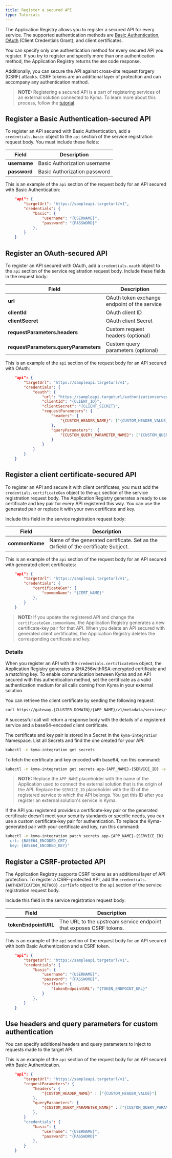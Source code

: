 ```yaml
---
title: Register a secured API
type: Tutorials
---
```


The Application Registry allows you to register a secured API for every service. The supported authentication methods are [Basic Authentication](https://tools.ietf.org/html/rfc7617), [OAuth](https://tools.ietf.org/html/rfc6750) (Client Credentials Grant), and client certificates.

You can specify only one authentication method for every secured API you register. If you try to register and specify more than one authentication method, the Application Registry returns the `400` code response.

Additionally, you can secure the API against cross-site request forgery (CSRF) attacks. CSRF tokens are an additional layer of protection and can accompany any authentication method.  

>**NOTE:** Registering a secured API is a part of registering services of an external solution connected to Kyma. To learn more about this process, follow the [tutorial](#tutorials-register-a-service).

## Register a Basic Authentication-secured API

To register an API secured with Basic Authentication, add a `credentials.basic` object to the `api` section of the service registration request body. You must include these fields:

| Field   |  Description |
|----------|------|
| **username** | Basic Authorization username |
| **password** | Basic Authorization password |

This is an example of the `api` section of the request body for an API secured with Basic Authentication:

```json
    "api": {
        "targetUrl": "https://sampleapi.targeturl/v1",
        "credentials": {
            "basic": {
                "username": "{USERNAME}",
                "password": "{PASSWORD}"
            },
        }  
    }
```

## Register an OAuth-secured API

To register an API secured with OAuth, add a `credentials.oauth` object to the `api` section of the service registration request body. Include these fields in the request body:

| Field   |  Description |
|----------|------|
| **url** |  OAuth token exchange endpoint of the service |
| **clientId** | OAuth client ID |
| **clientSecret** | OAuth client Secret |    
| **requestParameters.headers** | Custom request headers (optional)|   
| **requestParameters.queryParameters** | Custom query parameters (optional)|    

This is an example of the `api` section of the request body for an API secured with OAuth:

```json
    "api": {
        "targetUrl": "https://sampleapi.targeturl/v1",
        "credentials": {
            "oauth": {
                "url": "https://sampleapi.targeturl/authorizationserver/oauth/token",
                "clientId": "{CLIENT_ID}",
                "clientSecret": "{CLIENT_SECRET}",
                "requestParameters": {
                    "headers": {
                        "{CUSTOM_HEADER_NAME}": ["{CUSTOM_HEADER_VALUE}"]
                    },
                    "queryParameters":  {
                        "{CUSTOM_QUERY_PARAMETER_NAME}": ["{CUSTOM_QUERY_PARAMETER_VALUE}"]
                    }
                }
            }
        }  
    }
```

## Register a client certificate-secured API

To register an API and secure it with client certificates, you must add the `credentials.certificateGen` object to the `api` section of the service registration request body. The Application Registry generates a ready to use certificate and key pair for every API registered this way. You can use the generated pair or replace it with your own certificate and key.

Include this field in the service registration request body:

| Field   |  Description |
|----------|------|
| **commonName** |  Name of the generated certificate. Set as the `CN` field of the certificate Subject.  |

This is an example of the `api` section of the request body for an API secured with generated client certificates:

```json
    "api": {
        "targetUrl": "https://sampleapi.targeturl/v1",
        "credentials": {
            "certificateGen": {
                "commonName": "{CERT_NAME}"
            },
        }  
    }
```

>**NOTE:** If you update the registered API and change the `certificateGen.commonName`, the Application Registry generates a new certificate-key pair for that API. When you delete an API secured with generated client certificates, the Application Registry deletes the corresponding certificate and key.

### Details

When you register an API with the `credentials.certificateGen` object, the Application Registry generates a SHA256withRSA-encrypted certificate and a matching key. To enable communication between Kyma and an API secured with this authentication method, set the certificate as a valid authentication medium for all calls coming from Kyma in your external solution.

You can retrieve the client certificate by sending the following request:

```bash
curl https://gateway.{CLUSTER_DOMAIN}/{APP_NAME}/v1/metadata/services/{YOUR_SERVICE_ID} --cert {CERT_FILE_NAME}.crt --key {KEY_FILE_NAME}.key -k
```

A successful call will return a response body with the details of a registered service and a base64-encoded client certificate.

The certificate and key pair is stored in a Secret in the `kyma-integration` Namespace. List all Secrets and find the one created for your API:

```bash
kubectl -n kyma-integration get secrets
```

To fetch the certificate and key encoded with base64, run this command:

```bash
kubectl -n kyma-integration get secrets app-{APP_NAME}-{SERVICE_ID} -o yaml
```

>**NOTE:** Replace the `APP_NAME` placeholder with the name of the Application used to connect the external solution that is the origin of the API. Replace the `SERVICE_ID` placeholder with the ID of the registered service to which the API belongs. You get this ID after you register an external solution's service in Kyma.


If the API you registered provides a certificate-key pair or the generated certificate doesn't meet your security standards or specific needs, you can use a custom certificate-key pair for authentication. To replace the Kyma-generated pair with your certificate and key, run this command:

```bash
kubectl -n kyma-integration patch secrets app-{APP_NAME}-{SERVICE_ID} --patch 'data:
  crt: {BASE64_ENCODED_CRT}
  key: {BASE64_ENCODED_KEY}'
```

## Register a CSRF-protected API

The Application Registry supports CSRF tokens as an additional layer of API protection. To register a CSRF-protected API, add the `credentials.{AUTHENTICATION_METHOD}.csrfInfo` object to the `api` section of the service registration request body.

Include this field in the service registration request body:

| Field | Description |
|-----|-----------|
| **tokenEndpointURL** | The URL to the upstream service endpoint that exposes CSRF tokens. |

This is an example of the `api` section of the request body for an API secured with both Basic Authentication and a CSRF token.

```json
    "api": {
        "targetUrl": "https://sampleapi.targeturl/v1",
        "credentials": {
            "basic": {
                "username": "{USERNAME}",
                "password": "{PASSWORD}",
                "csrfInfo": {
                    "tokenEndpointURL": "{TOKEN_ENDPOINT_URL}"
                }
            },
        }
    }
```


## Use headers and query parameters for custom authentication

You can specify additional headers and query parameters to inject to requests made to the target API.

This is an example of the `api` section of the request body for an API secured with Basic Authentication.

```json
    "api": {
        "targetUrl": "https://sampleapi.targeturl/v1",
        "requestParameters": {
            "headers": {
                "{CUSTOM_HEADER_NAME}" : ["{CUSTOM_HEADER_VALUE}"]
            },
            "queryParameters": {
                "{CUSTOM_QUERY_PARAMETER_NAME}" : ["{CUSTOM_QUERY_PARAMETER_VALUE}"]
            },
        }
        "credentials": {
            "basic": {
                "username": "{USERNAME}",
                "password": "{PASSWORD}"
            },
        }
    }
```
